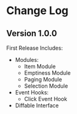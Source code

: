 Change Log
==========


Version 1.0.0
----------------------------

First Release Includes:
* Modules:
	* Item Module
	* Emptiness Module
	* Paging Module
	* Selection Module
* Event Hooks:
	* Click Event Hook
* Diffable Interface
